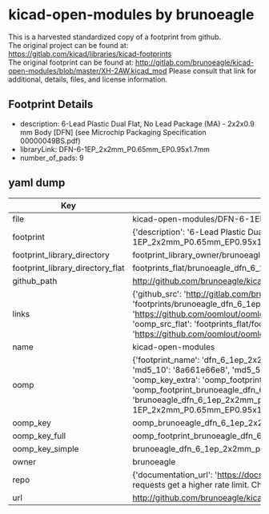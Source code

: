 # kicad-open-modules by brunoeagle  
This is a harvested standardized copy of a footprint from github.  
The original project can be found at:  
https://gitlab.com/kicad/libraries/kicad-footprints  
The original footprint can be found at:
http://gitlab.com/brunoeagle/kicad-open-modules/blob/master/XH-2AW.kicad_mod
Please consult that link for additional, details, files, and license information.  
## Footprint Details
* description: 6-Lead Plastic Dual Flat, No Lead Package (MA) - 2x2x0.9 mm Body [DFN] (see Microchip Packaging Specification 00000049BS.pdf)  
* libraryLink: DFN-6-1EP_2x2mm_P0.65mm_EP0.95x1.7mm  
* number_of_pads: 9  
## yaml dump  
| Key | Value |  
| --- | --- |  
| file | kicad-open-modules/DFN-6-1EP_2x2mm_P0.65mm_EP0.95x1.7mm.kicad_mod |  
| footprint | {'description': '6-Lead Plastic Dual Flat, No Lead Package (MA) - 2x2x0.9 mm Body [DFN] (see Microchip Packaging Specification 00000049BS.pdf)', 'libraryLink': 'DFN-6-1EP_2x2mm_P0.65mm_EP0.95x1.7mm', 'number_of_pads': 9} |  
| footprint_library_directory | footprint_library_owner/brunoeagle_kicad-open-modules |  
| footprint_library_directory_flat | footprints_flat/brunoeagle_dfn_6_1ep_2x2mm_p0_65mm_ep0_95x1_7mm_dfn_6_1ep_2x2mm_p0_65mm_ep0_95x1_7mm/working |  
| github_path | http://github.com/brunoeagle/kicad-open-modules/blob/master/DFN-6-1EP_2x2mm_P0.65mm_EP0.95x1.7mm.kicad_mod |  
| links | {'github_src': 'http://gitlab.com/brunoeagle/kicad-open-modules/blob/master/XH-2AW.kicad_mod', 'github_src_repo': 'https://gitlab.com/kicad/libraries/kicad-footprints', 'oomp_bot': 'footprints/brunoeagle_dfn_6_1ep_2x2mm_p0_65mm_ep0_95x1_7mm_dfn_6_1ep_2x2mm_p0_65mm_ep0_95x1_7mm/working', 'oomp_bot_github': 'https://github.com/oomlout/oomlout_oomp_footprint_bot/tree/main/footprints/brunoeagle_dfn_6_1ep_2x2mm_p0_65mm_ep0_95x1_7mm_dfn_6_1ep_2x2mm_p0_65mm_ep0_95x1_7mm/working', 'oomp_src_flat': 'footprints_flat/footprints_flat/brunoeagle_dfn_6_1ep_2x2mm_p0_65mm_ep0_95x1_7mm_dfn_6_1ep_2x2mm_p0_65mm_ep0_95x1_7mm/working', 'oomp_src_flat_github': 'https://github.com/oomlout/oomlout_oomp_footprint_src/tree/main/footprints_flat/brunoeagle_dfn_6_1ep_2x2mm_p0_65mm_ep0_95x1_7mm_dfn_6_1ep_2x2mm_p0_65mm_ep0_95x1_7mm/working'} |  
| name | kicad-open-modules |  
| oomp | {'footprint_name': 'dfn_6_1ep_2x2mm_p0_65mm_ep0_95x1_7mm', 'library_name': 'dfn_6_1ep_2x2mm_p0_65mm_ep0_95x1_7mm_kicad_mod', 'md5': '8a661e66e89c1bf75aaf6576ba7705bd', 'md5_10': '8a661e66e8', 'md5_5': '8a661', 'md5_6': '8a661e', 'oomp_key': 'oomp_brunoeagle_dfn_6_1ep_2x2mm_p0_65mm_ep0_95x1_7mm_dfn_6_1ep_2x2mm_p0_65mm_ep0_95x1_7mm', 'oomp_key_extra': 'oomp_footprint_brunoeagle_dfn_6_1ep_2x2mm_p0_65mm_ep0_95x1_7mm_dfn_6_1ep_2x2mm_p0_65mm_ep0_95x1_7mm', 'oomp_key_full': 'oomp_footprint_brunoeagle_dfn_6_1ep_2x2mm_p0_65mm_ep0_95x1_7mm_dfn_6_1ep_2x2mm_p0_65mm_ep0_95x1_7mm_8a661e', 'oomp_key_simple': 'brunoeagle_dfn_6_1ep_2x2mm_p0_65mm_ep0_95x1_7mm_dfn_6_1ep_2x2mm_p0_65mm_ep0_95x1_7mm', 'original_filename': 'kicad-open-modules/DFN-6-1EP_2x2mm_P0.65mm_EP0.95x1.7mm.kicad_mod', 'owner_name': 'brunoeagle'} |  
| oomp_key | oomp_brunoeagle_dfn_6_1ep_2x2mm_p0_65mm_ep0_95x1_7mm_dfn_6_1ep_2x2mm_p0_65mm_ep0_95x1_7mm |  
| oomp_key_full | oomp_footprint_brunoeagle_dfn_6_1ep_2x2mm_p0_65mm_ep0_95x1_7mm_dfn_6_1ep_2x2mm_p0_65mm_ep0_95x1_7mm |  
| oomp_key_simple | brunoeagle_dfn_6_1ep_2x2mm_p0_65mm_ep0_95x1_7mm_dfn_6_1ep_2x2mm_p0_65mm_ep0_95x1_7mm |  
| owner | brunoeagle |  
| repo | {'documentation_url': 'https://docs.github.com/rest/overview/resources-in-the-rest-api#rate-limiting', 'message': "API rate limit exceeded for 84.66.173.59. (But here's the good news: Authenticated requests get a higher rate limit. Check out the documentation for more details.)"} |  
| url | http://github.com/brunoeagle/kicad-open-modules |  

